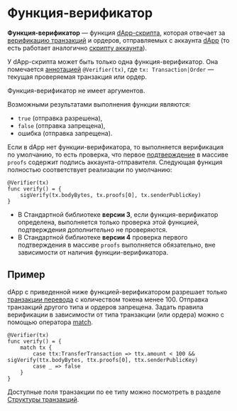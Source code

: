# Функция-верификатор

**Функция-верификатор** — функция [dApp-скрипта](/ru/ride/script/script-types/dapp-script), которая отвечает за [верификацию транзакций](/ru/blockchain/transaction/transaction-validation) и ордеров, отправляемых с аккаунта [dApp](/ru/blockchain/account/dapp) (то есть работает аналогично [скрипту аккаунта](/ru/ride/script/script-types/account-script)).

У dApp-скрипта может быть только одна функция-верификатор. Она помечается [аннотацией](/ru/ride/v5/functions/annotations) `@Verifier(tx)`, где `tx: Transaction|Order` — текущая проверяемая транзакция или ордер.

Функция-верификатор не имеет аргументов.

Возможными результатами выполнения функции являются:

- `true` (отправка разрешена),
- `false` (отправка запрещена),
- ошибка (отправка запрещена).

Если в dApp нет функции-верификатора, то выполняется верификация по умолчанию, то есть проверка, что первое [подтверждение](/ru/blockchain/transaction/transaction-proof) в массиве `proofs` содержит подпись аккаунта-отправителя. Следующая функция полностью соответствует реализации по умолчанию:

   ```ride
   @Verifier(tx)
   func verify() = {
       sigVerify(tx.bodyBytes, tx.proofs[0], tx.senderPublicKey)
   }
   ```

* В Стандартной библиотеке **версии 3**, если функция-верификатор определена, выполняется только проверка этой функцией, подтверждения дополнительно не проверяются.
* В Стандартной библиотеке **версии 4** проверка первого подтверждения в массиве `proofs` выполняется обязательно, вне зависимости от наличия функции-верификатора.

## Пример

dApp с приведенной ниже функцией-верификатором разрешает только [транзакции перевода](/ru/blockchain/transaction-type/transfer-transaction) с количеством токена менее 100. Отправка транзакций другого типа и ордеров запрещена. Задать правила верификации в зависимости от типа транзакции (или ордера) можно с помощью оператора [match](/ru/ride/v5/operators/match-case).

```ride
@Verifier(tx)
func verify() = {
    match tx {
        case ttx:TransferTransaction => ttx.amount < 100 && sigVerify(ttx.bodyBytes, ttx.proofs[0], ttx.senderPublicKey)
        case _ => false
    }
}
```

Доступные поля транзакции по ее типу можно посмотреть в разделе [Структуры транзакций](/ru/ride/v5/structures/transaction-structures/).
